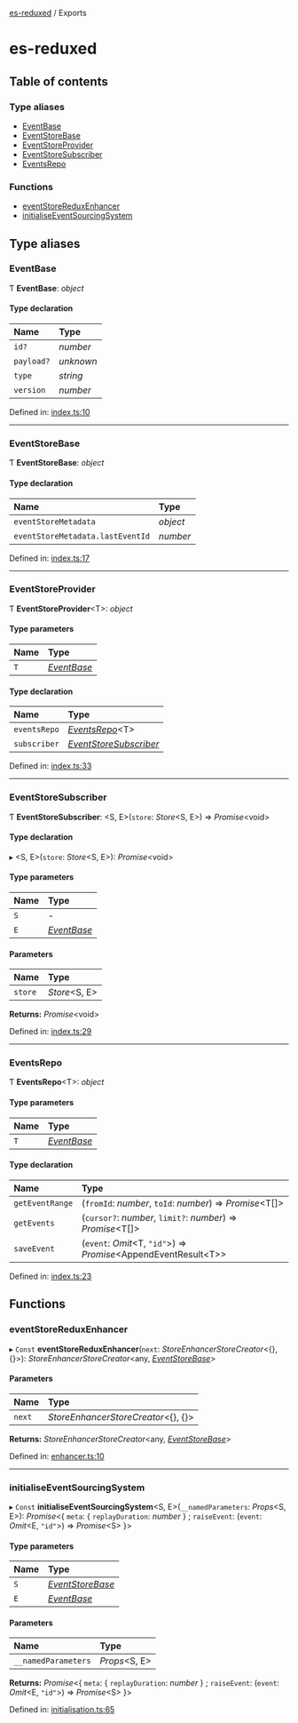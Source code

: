 [es-reduxed](README.md) / Exports

# es-reduxed

## Table of contents

### Type aliases

- [EventBase](modules.md#eventbase)
- [EventStoreBase](modules.md#eventstorebase)
- [EventStoreProvider](modules.md#eventstoreprovider)
- [EventStoreSubscriber](modules.md#eventstoresubscriber)
- [EventsRepo](modules.md#eventsrepo)

### Functions

- [eventStoreReduxEnhancer](modules.md#eventstorereduxenhancer)
- [initialiseEventSourcingSystem](modules.md#initialiseeventsourcingsystem)

## Type aliases

### EventBase

Ƭ **EventBase**: *object*

#### Type declaration

| Name | Type |
| :------ | :------ |
| `id?` | *number* |
| `payload?` | *unknown* |
| `type` | *string* |
| `version` | *number* |

Defined in: [index.ts:10](https://github.com/Antman261/es-reduxed/blob/04daf84/src/index.ts#L10)

___

### EventStoreBase

Ƭ **EventStoreBase**: *object*

#### Type declaration

| Name | Type |
| :------ | :------ |
| `eventStoreMetadata` | *object* |
| `eventStoreMetadata.lastEventId` | *number* |

Defined in: [index.ts:17](https://github.com/Antman261/es-reduxed/blob/04daf84/src/index.ts#L17)

___

### EventStoreProvider

Ƭ **EventStoreProvider**<T\>: *object*

#### Type parameters

| Name | Type |
| :------ | :------ |
| `T` | [*EventBase*](modules.md#eventbase) |

#### Type declaration

| Name | Type |
| :------ | :------ |
| `eventsRepo` | [*EventsRepo*](modules.md#eventsrepo)<T\> |
| `subscriber` | [*EventStoreSubscriber*](modules.md#eventstoresubscriber) |

Defined in: [index.ts:33](https://github.com/Antman261/es-reduxed/blob/04daf84/src/index.ts#L33)

___

### EventStoreSubscriber

Ƭ **EventStoreSubscriber**: <S, E\>(`store`: *Store*<S, E\>) => *Promise*<void\>

#### Type declaration

▸ <S, E\>(`store`: *Store*<S, E\>): *Promise*<void\>

#### Type parameters

| Name | Type |
| :------ | :------ |
| `S` | - |
| `E` | [*EventBase*](modules.md#eventbase) |

#### Parameters

| Name | Type |
| :------ | :------ |
| `store` | *Store*<S, E\> |

**Returns:** *Promise*<void\>

Defined in: [index.ts:29](https://github.com/Antman261/es-reduxed/blob/04daf84/src/index.ts#L29)

___

### EventsRepo

Ƭ **EventsRepo**<T\>: *object*

#### Type parameters

| Name | Type |
| :------ | :------ |
| `T` | [*EventBase*](modules.md#eventbase) |

#### Type declaration

| Name | Type |
| :------ | :------ |
| `getEventRange` | (`fromId`: *number*, `toId`: *number*) => *Promise*<T[]\> |
| `getEvents` | (`cursor?`: *number*, `limit?`: *number*) => *Promise*<T[]\> |
| `saveEvent` | (`event`: *Omit*<T, ``"id"``\>) => *Promise*<AppendEventResult<T\>\> |

Defined in: [index.ts:23](https://github.com/Antman261/es-reduxed/blob/04daf84/src/index.ts#L23)

## Functions

### eventStoreReduxEnhancer

▸ `Const` **eventStoreReduxEnhancer**(`next`: *StoreEnhancerStoreCreator*<{}, {}\>): *StoreEnhancerStoreCreator*<any, [*EventStoreBase*](modules.md#eventstorebase)\>

#### Parameters

| Name | Type |
| :------ | :------ |
| `next` | *StoreEnhancerStoreCreator*<{}, {}\> |

**Returns:** *StoreEnhancerStoreCreator*<any, [*EventStoreBase*](modules.md#eventstorebase)\>

Defined in: [enhancer.ts:10](https://github.com/Antman261/es-reduxed/blob/04daf84/src/enhancer.ts#L10)

___

### initialiseEventSourcingSystem

▸ `Const` **initialiseEventSourcingSystem**<S, E\>(`__namedParameters`: *Props*<S, E\>): *Promise*<{ `meta`: { `replayDuration`: *number*  } ; `raiseEvent`: (`event`: *Omit*<E, ``"id"``\>) => *Promise*<S\>  }\>

#### Type parameters

| Name | Type |
| :------ | :------ |
| `S` | [*EventStoreBase*](modules.md#eventstorebase) |
| `E` | [*EventBase*](modules.md#eventbase) |

#### Parameters

| Name | Type |
| :------ | :------ |
| `__namedParameters` | *Props*<S, E\> |

**Returns:** *Promise*<{ `meta`: { `replayDuration`: *number*  } ; `raiseEvent`: (`event`: *Omit*<E, ``"id"``\>) => *Promise*<S\>  }\>

Defined in: [initialisation.ts:65](https://github.com/Antman261/es-reduxed/blob/04daf84/src/initialisation.ts#L65)
